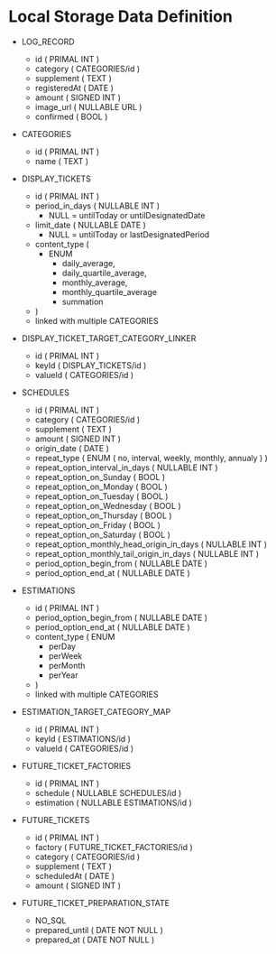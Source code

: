 # Local Storage Data Definition

- LOG_RECORD
  - id ( PRIMAL INT )
  - category ( CATEGORIES/id )
  - supplement ( TEXT )
  - registeredAt ( DATE )
  - amount ( SIGNED INT )
  - image_url ( NULLABLE URL )
  - confirmed ( BOOL )

- CATEGORIES
  - id ( PRIMAL INT )
  - name ( TEXT )

- DISPLAY_TICKETS
  - id ( PRIMAL INT )
  - period_in_days ( NULLABLE INT )
    - NULL = untilToday or untilDesignatedDate
  - limit_date ( NULLABLE DATE )
    - NULL = untilToday or lastDesignatedPeriod
  - content_type (
    - ENUM
      - daily_average,
      - daily_quartile_average,
      - monthly_average,
      - monthly_quartile_average
      - summation
  - )
  - linked with multiple CATEGORIES

- DISPLAY_TICKET_TARGET_CATEGORY_LINKER
  - id ( PRIMAL INT )
  - keyId ( DISPLAY_TICKETS/id )
  - valueId ( CATEGORIES/id )

- SCHEDULES
  - id ( PRIMAL INT )
  - category ( CATEGORIES/id )
  - supplement ( TEXT )
  - amount ( SIGNED INT )
  - origin_date ( DATE )
  - repeat_type ( ENUM ( no, interval, weekly, monthly, annualy ) )
  - repeat_option_interval_in_days ( NULLABLE INT )
  - repeat_option_on_Sunday ( BOOL )
  - repeat_option_on_Monday ( BOOL )
  - repeat_option_on_Tuesday ( BOOL )
  - repeat_option_on_Wednesday ( BOOL )
  - repeat_option_on_Thursday ( BOOL )
  - repeat_option_on_Friday ( BOOL )
  - repeat_option_on_Saturday ( BOOL )
  - repeat_option_monthly_head_origin_in_days ( NULLABLE INT )
  - repeat_option_monthly_tail_origin_in_days ( NULLABLE INT )
  - period_option_begin_from ( NULLABLE DATE )
  - period_option_end_at ( NULLABLE DATE )

- ESTIMATIONS
  - id ( PRIMAL INT )
  - period_option_begin_from ( NULLABLE DATE )
  - period_option_end_at ( NULLABLE DATE )
  - content_type ( ENUM
    - perDay
    - perWeek
    - perMonth
    - perYear
  - )
  - linked with multiple CATEGORIES

- ESTIMATION_TARGET_CATEGORY_MAP
  - id ( PRIMAL INT )
  - keyId ( ESTIMATIONS/id )
  - valueId ( CATEGORIES/id )

- FUTURE_TICKET_FACTORIES
  - id ( PRIMAL INT )
  - schedule ( NULLABLE SCHEDULES/id )
  - estimation ( NULLABLE ESTIMATIONS/id )

- FUTURE_TICKETS
  - id ( PRIMAL INT )
  - factory ( FUTURE_TICKET_FACTORIES/id )
  - category ( CATEGORIES/id )
  - supplement ( TEXT )
  - scheduledAt ( DATE )
  - amount ( SIGNED INT )

- FUTURE_TICKET_PREPARATION_STATE
  - NO_SQL
  - prepared_until ( DATE NOT NULL )
  - prepared_at ( DATE NOT NULL )
